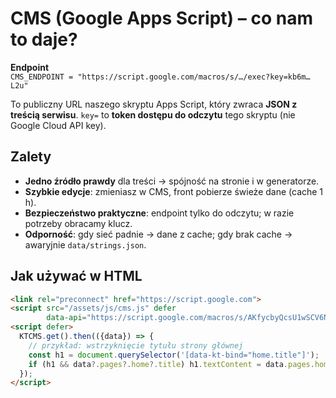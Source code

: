 <!-- FILE: docs/cms.md -->
# CMS (Google Apps Script) – co nam to daje?

**Endpoint**  
`CMS_ENDPOINT = "https://script.google.com/macros/s/…/exec?key=kb6m…L2u"`

To publiczny URL naszego skryptu Apps Script, który zwraca **JSON z treścią serwisu**. `key=` to **token dostępu do odczytu** tego skryptu (nie Google Cloud API key).

## Zalety
- **Jedno źródło prawdy** dla treści → spójność na stronie i w generatorze.
- **Szybkie edycje**: zmieniasz w CMS, front pobierze świeże dane (cache 1 h).
- **Bezpieczeństwo praktyczne**: endpoint tylko do odczytu; w razie potrzeby obracamy klucz.
- **Odporność**: gdy sieć padnie → dane z cache; gdy brak cache → awaryjnie `data/strings.json`.

## Jak używać w HTML
```html
<link rel="preconnect" href="https://script.google.com">
<script src="/assets/js/cms.js" defer
        data-api="https://script.google.com/macros/s/AKfycbyQcsU1wSCV6NGDQm8VIAGpZkL1rArZe1UZ5tutTkjJiKZtr4MjQZcDFzte26VtRJJ2KQ/exec?key=kb6mWQJQ3hTtY0m1GQ7v2rX1pC5n9d8zA4s6L2u"></script>
<script defer>
  KTCMS.get().then(({data}) => {
    // przykład: wstrzyknięcie tytułu strony głównej
    const h1 = document.querySelector('[data-kt-bind="home.title"]');
    if (h1 && data?.pages?.home?.title) h1.textContent = data.pages.home.title;
  });
</script>
